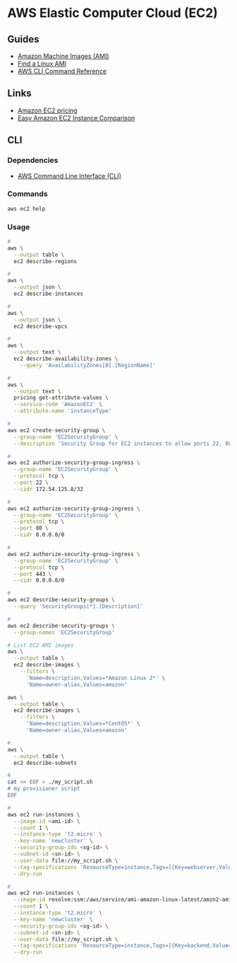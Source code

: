 # AWS Elastic Computer Cloud (EC2)

<!--
On-demand instances
Reserved instances
Spot instances

https://www.youtube.com/watch?v=F8jXE-_hdfg
-->

## Guides

- [Amazon Machine Images (AMI)](https://docs.aws.amazon.com/AWSEC2/latest/UserGuide/AMIs.html)
- [Find a Linux AMI](https://docs.aws.amazon.com/AWSEC2/latest/UserGuide/finding-an-ami.html)
- [AWS CLI Command Reference](https://docs.aws.amazon.com/cli/latest/reference/ec2/index.html)

## Links

- [Amazon EC2 pricing](aws.amazon.com/ec2/pricing)
- [Easy Amazon EC2 Instance Comparison](https://instances.vantage.sh/)

## CLI

### Dependencies

- [AWS Command Line Interface (CLI)](/aws/aws-cli.md)

### Commands

```sh
aws ec2 help
```

### Usage

```sh
#
aws \
  --output table \
  ec2 describe-regions

#
aws \
  --output json \
  ec2 describe-instances

#
aws \
  --output json \
  ec2 describe-vpcs

#
aws \
  --output text \
  ec2 describe-availability-zones \
    --query 'AvailabilityZones[0].[RegionName]'

#
aws \
  --output text \
  pricing get-attribute-values \
  --service-code 'AmazonEC2' \
  --attribute-name 'instanceType'

#
aws ec2 create-security-group \
  --group-name 'EC2SecurityGroup' \
  --description 'Security Group for EC2 instances to allow ports 22, 80 and 443'

#
aws ec2 authorize-security-group-ingress \
  --group-name 'EC2SecurityGroup' \
  --protocol tcp \
  --port 22 \
  --cidr 172.54.125.8/32

#
aws ec2 authorize-security-group-ingress \
  --group-name 'EC2SecurityGroup' \
  --protocol tcp \
  --port 80 \
  --cidr 0.0.0.0/0

#
aws ec2 authorize-security-group-ingress \
  --group-name 'EC2SecurityGroup' \
  --protocol tcp \
  --port 443 \
  --cidr 0.0.0.0/0

#
aws ec2 describe-security-groups \
  --query 'SecurityGroups[*].[Description]'

#
aws ec2 describe-security-groups \
  --group-names 'EC2SecurityGroup'

# List EC2 AMI images
aws \
  --output table \
  ec2 describe-images \
    --filters \
      'Name=description,Values=*Amazon Linux 2*' \
      'Name=owner-alias,Values=amazon'

aws \
  --output table \
  ec2 describe-images \
    --filters \
      'Name=description,Values=*CentOS*' \
      'Name=owner-alias,Values=amazon'

#
aws \
  --output table \
  ec2 describe-subnets

#
cat << EOF > ./my_script.sh
# my provisioner script
EOF

#
aws ec2 run-instances \
  --image-id <ami-id> \
  --count 1 \
  --instance-type 't2.micro' \
  --key-name 'newcluster' \
  --security-group-ids <sg-id> \
  --subnet-id <sn-id> \
  --user-data file://my_script.sh \
  --tag-specifications 'ResourceType=instance,Tags=[{Key=webserver,Value=production}]' \
  --dry-run

#
aws ec2 run-instances \
  --image-id resolve:ssm:/aws/service/ami-amazon-linux-latest/amzn2-ami-hvm-x86_64-gp2 \
  --count 1 \
  --instance-type 't2.micro' \
  --key-name 'newcluster' \
  --security-group-ids <sg-id> \
  --subnet-id <sn-id> \
  --user-data file://my_script.sh \
  --tag-specifications 'ResourceType=instance,Tags=[{Key=backend,Value=inventory1}]' \
  --dry-run
```

<!--
aws \
  --output text \
  ec2 describe-vpcs \
    --filter 'Name=tag:Name,Values=Kubernetes' \
    --query 'Vpcs[0].VpcId'
-->

<!--
aws ec2 detach-volume --volume-id "$1" --force
-->

<!--
aws ec2 describe-instances \
  --profile poc \
  --region us-east-1 | \
    grep "PrivateIpAddress" | \
      grep 10.101 | \
        grep -v "," | \
          awk '{print $2}' | \
            sort | \
              uniq
-->
